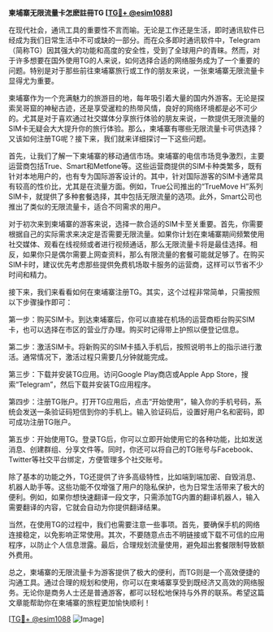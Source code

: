 **柬埔寨无限流量卡怎麽註冊TG [[TG💪+ @esim1088](https://t.me/s/esim1088)]**

在现代社会，通讯工具的重要性不言而喻。无论是工作还是生活，即时通讯软件已经成为我们日常生活中不可或缺的一部分。而在众多即时通讯软件中，Telegram（简称TG）因其强大的功能和高度的安全性，受到了全球用户的青睐。然而，对于许多想要在国外使用TG的人来说，如何选择合适的网络服务成为了一个重要的问题。特别是对于那些前往柬埔寨旅行或工作的朋友来说，一张柬埔寨无限流量卡显得尤为重要。

柬埔寨作为一个充满魅力的旅游目的地，每年吸引着大量的国内外游客。无论是探索吴哥窟的神秘古迹，还是享受暹粒的热带风情，良好的网络环境都是必不可少的。尤其是对于喜欢通过社交媒体分享旅行体验的朋友来说，一款提供无限流量的SIM卡无疑会大大提升你的旅行体验。那么，柬埔寨有哪些无限流量卡可供选择？又该如何注册TG呢？接下来，我们就来详细探讨一下这些问题。

首先，让我们了解一下柬埔寨的移动通信市场。柬埔寨的电信市场竞争激烈，主要运营商包括True、Smart和Metfone等。这些运营商提供的SIM卡种类繁多，既有针对本地用户的，也有专为国际游客设计的。其中，针对国际游客的SIM卡通常具有较高的性价比，尤其是在流量方面。例如，True公司推出的“TrueMove H”系列SIM卡，就提供了多种套餐选择，其中包括无限流量的选项。此外，Smart公司也推出了类似的无限流量卡，适合不同需求的用户。

对于初次来到柬埔寨的游客来说，选择一款合适的SIM卡至关重要。首先，你需要根据自己的实际需求来决定是否需要无限流量。如果你计划在柬埔寨期间频繁使用社交媒体、观看在线视频或者进行视频通话，那么无限流量卡将是最佳选择。相反，如果你只是偶尔需要上网查资料，那么有限流量的套餐可能就足够了。在购买SIM卡时，建议优先考虑那些提供免费机场取卡服务的运营商，这样可以节省不少时间和精力。

接下来，我们来看看如何在柬埔寨注册TG。其实，这个过程非常简单，只需按照以下步骤操作即可：

第一步：购买SIM卡。到达柬埔寨后，你可以直接在机场的运营商柜台购买SIM卡，也可以选择在市区的营业厅办理。购买时记得带上护照以便登记信息。

第二步：激活SIM卡。将新购买的SIM卡插入手机后，按照说明书上的指示进行激活。通常情况下，激活过程只需要几分钟就能完成。

第三步：下载并安装TG应用。访问Google Play商店或Apple App Store，搜索“Telegram”，然后下载并安装TG应用程序。

第四步：注册TG账户。打开TG应用后，点击“开始使用”，输入你的手机号码，系统会发送一条验证码短信到你的手机上。输入验证码后，设置好用户名和密码，即可成功注册TG账户。

第五步：开始使用TG。登录TG后，你可以立即开始使用它的各种功能，比如发送消息、创建群组、分享文件等。同时，你还可以将自己的TG账号与Facebook、Twitter等社交平台绑定，方便管理多个社交账号。

除了基本的功能之外，TG还提供了许多高级特性，比如端到端加密、自毁消息、机器人助手等。这些功能不仅增强了用户的隐私保护，也为日常生活带来了极大的便利。例如，如果你想快速翻译一段文字，只需添加TG内置的翻译机器人，输入需要翻译的内容，它就会自动为你提供翻译结果。

当然，在使用TG的过程中，我们也需要注意一些事项。首先，要确保手机的网络连接稳定，以免影响正常使用。其次，不要随意点击不明链接或下载不可信的应用程序，以防止个人信息泄露。最后，合理规划流量使用，避免超出套餐限制导致额外费用。

总之，柬埔寨的无限流量卡为游客提供了极大的便利，而TG则是一个高效便捷的沟通工具。通过合理的规划和使用，你可以在柬埔寨享受到既经济又高效的网络服务。无论你是商务人士还是普通游客，都可以轻松地保持与外界的联系。希望这篇文章能帮助你在柬埔寨的旅程更加愉快顺利！

[[TG💪+ @esim1088](https://t.me/s/esim1088) ![Image](https://i.postimg.cc/4NQfJmqS/Snipaste-2025-05-13-00-14-12.png)]